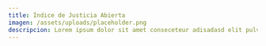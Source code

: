 ```yaml
---
title: Índice de Justicia Abierta
imagen: /assets/uploads/placeholder.png
descripcion: Lorem ipsum dolor sit amet conseceteur adisadasd elit pulvinar luscts ante sed
---
```

